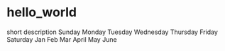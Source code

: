 # hello_world
short description
Sunday Monday Tuesday Wednesday Thursday Friday Saturday
Jan Feb Mar
April May June
